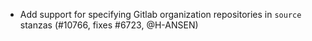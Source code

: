 - Add support for specifying Gitlab organization repositories in `source`
  stanzas (#10766, fixes #6723, @H-ANSEN)
